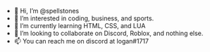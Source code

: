 - 👋 Hi, I’m @spellstones
- 👀 I’m interested in coding, business, and sports.
- 🌱 I’m currently learning HTML, CSS, and LUA
- 💞️ I’m looking to collaborate on Discord, Roblox, and nothing else.
- 📫 You can reach me on discord at logan#1717

<!---
spellstones/spellstones is a ✨ special ✨ repository because its `README.md` (this file) appears on your GitHub profile.
You can click the Preview link to take a look at your changes.
--->
